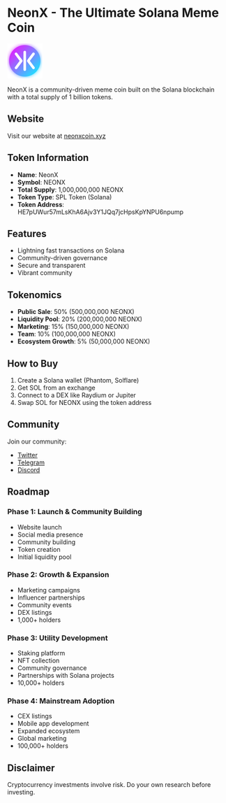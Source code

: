 # NeonX - The Ultimate Solana Meme Coin

![NeonX Logo](assets/images/neonx-logo.svg)

NeonX is a community-driven meme coin built on the Solana blockchain with a total supply of 1 billion tokens.

## Website

Visit our website at [neonxcoin.xyz](https://neonxcoin.xyz)

## Token Information

- **Name**: NeonX
- **Symbol**: NEONX
- **Total Supply**: 1,000,000,000 NEONX
- **Token Type**: SPL Token (Solana)
- **Token Address**: HE7pUWur57mLsKhA6Ajv3Y1JQq7jcHpsKpYNPU6npump

## Features

- Lightning fast transactions on Solana
- Community-driven governance
- Secure and transparent
- Vibrant community

## Tokenomics

- **Public Sale**: 50% (500,000,000 NEONX)
- **Liquidity Pool**: 20% (200,000,000 NEONX)
- **Marketing**: 15% (150,000,000 NEONX)
- **Team**: 10% (100,000,000 NEONX)
- **Ecosystem Growth**: 5% (50,000,000 NEONX)

## How to Buy

1. Create a Solana wallet (Phantom, Solflare)
2. Get SOL from an exchange
3. Connect to a DEX like Raydium or Jupiter
4. Swap SOL for NEONX using the token address

## Community

Join our community:

- [Twitter](https://twitter.com/)
- [Telegram](https://t.me/)
- [Discord](https://discord.gg/)

## Roadmap

### Phase 1: Launch & Community Building
- Website launch
- Social media presence
- Community building
- Token creation
- Initial liquidity pool

### Phase 2: Growth & Expansion
- Marketing campaigns
- Influencer partnerships
- Community events
- DEX listings
- 1,000+ holders

### Phase 3: Utility Development
- Staking platform
- NFT collection
- Community governance
- Partnerships with Solana projects
- 10,000+ holders

### Phase 4: Mainstream Adoption
- CEX listings
- Mobile app development
- Expanded ecosystem
- Global marketing
- 100,000+ holders

## Disclaimer

Cryptocurrency investments involve risk. Do your own research before investing.
